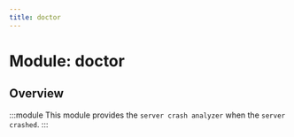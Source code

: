 ```yaml
---
title: doctor
---
```



# Module: doctor

## Overview
:::module
This module provides the `server crash analyzer` when the `server crashed`.
:::
